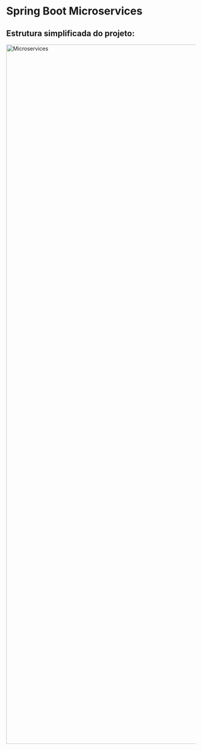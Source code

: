 # Spring Boot Microservices
## Estrutura simplificada do projeto:
<img width="1856" alt="Microservices" src="https://github.com/Emanuelsmcastro/SpringBootMicroservices/assets/93106680/cc89eec2-9c88-432a-8dc3-f4ef70b8d643">
